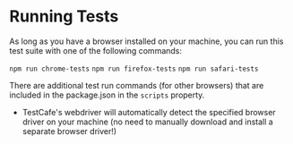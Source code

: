 # Running Tests

As long as you have a browser installed on your machine, you can run this test suite with one of the following commands:

`npm run chrome-tests`
`npm run firefox-tests`
`npm run safari-tests` 

There are additional test run commands (for other browsers) that are included in the package.json in the `scripts` property.

- TestCafe's webdriver will automatically detect the specified browser driver on your machine (no need to manually download and install a separate browser driver!)
